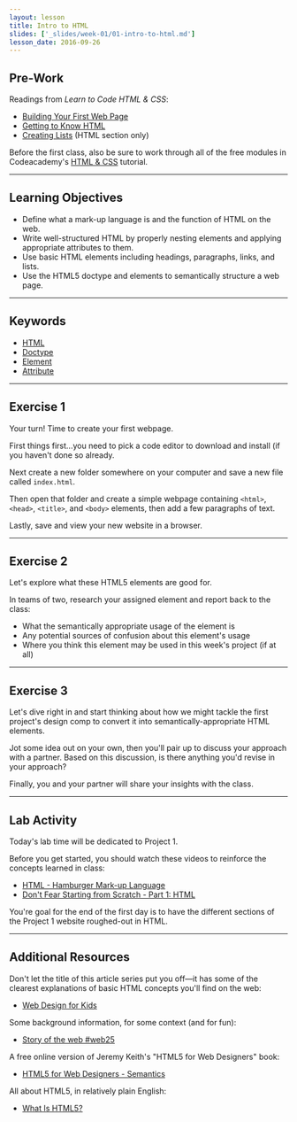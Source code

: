 ```yaml
---
layout: lesson
title: Intro to HTML
slides: ['_slides/week-01/01-intro-to-html.md']
lesson_date: 2016-09-26
---
```


## Pre-Work

Readings from *Learn to Code HTML & CSS*:

- [Building Your First Web Page](http://learn.shayhowe.com/html-css/building-your-first-web-page/)
- [Getting to Know HTML](http://learn.shayhowe.com/html-css/getting-to-know-html/)
- [Creating Lists](http://learn.shayhowe.com/html-css/creating-lists/) (HTML section only)

Before the first class, also be sure to work through all of the free modules in Codeacademy's [HTML & CSS](https://www.codecademy.com/learn/web) tutorial.

---

## Learning Objectives

- Define what a mark-up language is and the function of HTML on the web.
- Write well-structured HTML by properly nesting elements and applying appropriate attributes to them.
- Use basic HTML elements including headings, paragraphs, links, and lists.
- Use the HTML5 doctype and elements to semantically structure a web page.

---

## Keywords

- [HTML](https://developer.mozilla.org/en-US/docs/Web/HTML)
- [Doctype](http://www.sitepoint.com/web-foundations/doctypes/)
- [Element](https://developer.mozilla.org/en/docs/Web/HTML/Element)
- [Attribute](https://developer.mozilla.org/en-US/docs/Web/CSS/Attribute_selectors)

---

## Exercise 1

Your turn! Time to create your first webpage.

First things first...you need to pick a code editor to download and install (if you haven't done so already.

Next create a new folder somewhere on your computer and save a new file called `index.html`.

Then open that folder and create a simple webpage containing `<html>`, `<head>`, `<title>`, and `<body>` elements, then add a few paragraphs of text.

Lastly, save and view your new website in a browser.

---

## Exercise 2

Let's explore what these HTML5 elements are good for.

In teams of two, research your assigned element and report back to the class:

- What the semantically appropriate usage of the element is
- Any potential sources of confusion about this element's usage
- Where you think this element may be used in this week's project (if at all)

---

## Exercise 3

Let's dive right in and start thinking about how we might tackle the first project's design comp to convert it into semantically-appropriate HTML elements.

Jot some idea out on your own, then you'll pair up to discuss your approach with a partner. Based on this discussion, is there anything you'd revise in your approach?

Finally, you and your partner will share your insights with the class.

---

## Lab Activity

Today's lab time will be dedicated to Project 1.

Before you get started, you should watch these videos to reinforce the concepts learned in class:

- [HTML - Hamburger Mark-up Language](http://www.dontfeartheinternet.com/02-html/)
- [Don't Fear Starting from Scratch - Part 1: HTML](http://www.dontfeartheinternet.com/04-from-scratch/)

You're goal for the end of the first day is to have the different sections of the Project 1 website roughed-out in HTML.

---

## Additional Resources

Don't let the title of this article series put you off&mdash;it has some of the clearest explanations of basic HTML concepts you'll find on the web:

- [Web Design for Kids](http://webdesign.tutsplus.com/series/web-design-for-kids--cms-823)

Some background information, for some context (and for fun):

- [Story of the web #web25](http://www.storyoftheweb.org.uk/)

A free online version of Jeremy Keith's "HTML5 for Web Designers" book:

- [HTML5 for Web Designers - Semantics](http://html5forwebdesigners.com/semantics/)

All about HTML5, in relatively plain English:

- [What Is HTML5?](https://code.tutsplus.com/tutorials/what-is-html5--cms-25803)
